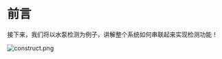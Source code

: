 
# 前言
  
  接下来，我们将以水泵检测为例子，讲解整个系统如何串联起来实现检测功能！
  
  ![construct.png](http://dgiot-1253666439.cos.ap-shanghai-fsi.myqcloud.com/shuwa_tech/zh/blog/study/pump/construct.png)